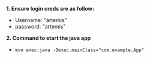 **1. Ensure login creds are as follow:**

- Username: "artemis"
- password: "artemis"

**2. Command to start the java app**

- `mvn exec:java -Dexec.mainClass="com.example.App"`
